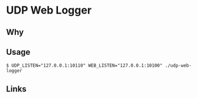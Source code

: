 # UDP Web Logger

## Why

## Usage

```
$ UDP_LISTEN="127.0.0.1:10110" WEB_LISTEN="127.0.0.1:10100" ./udp-web-logger
```

## Links
